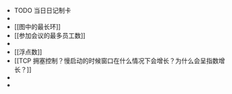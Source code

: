 - TODO  当日日记制卡
-
- [[图中的最长环]]
- [[参加会议的最多员工数]]
-
- [[浮点数]]
- [[TCP 拥塞控制？慢启动的时候窗口在什么情况下会增长？为什么会呈指数增长？]]
-
-